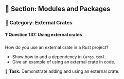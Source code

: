 ## 📘 Section: Modules and Packages  
### 🔹 Category: External Crates  
#### ❓ Question 137: Using external crates

How do you use an external crate in a Rust project?

- Show how to add a dependency in `Cargo.toml`.
- Give an example of using an external crate in code.

🔧 **Task:** Demonstrate adding and using an external crate.
